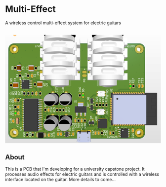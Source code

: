 # Multi-Effect
A wireless control multi-effect system for electric guitars <br /> <br />


![Top](Images/3D_View_Top.png)

## About
This is a PCB that I'm developing for a university capstone project. It processes audio effects for electric guitars and is controlled with a wireless interface located on the guitar. More details to come... 
